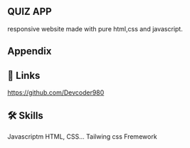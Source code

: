 
## QUIZ APP

 responsive website made with pure html,css and javascript. 
 

## Appendix



## 🔗 Links
https://github.com/Devcoder980
## 🛠 Skills
Javascriptm
HTML, CSS...
Tailwing css Fremework




